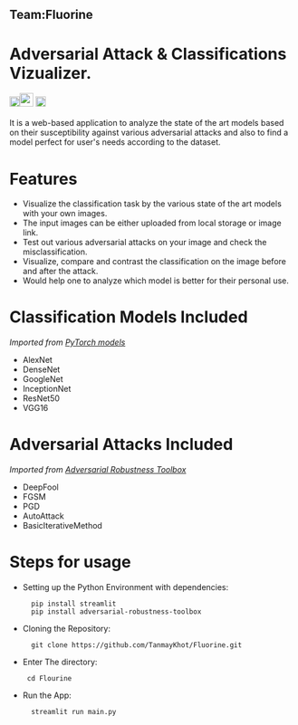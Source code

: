 ## Team:Fluorine
# Adversarial Attack & Classifications Vizualizer.


<a href="https://pytorch.org"><img src="https://upload.wikimedia.org/wikipedia/commons/9/96/Pytorch_logo.png" height="18" ></a><a href="https://github.com/Trusted-AI/adversarial-robustness-toolbox"><img src="https://raw.githubusercontent.com/TanmayKhot/Fluorine/adv/Images/advtool.JPG" height="24"></a>  <a href="https://www.streamlit.io/"><img src="https://raw.githubusercontent.com/TanmayKhot/Fluorine/adv/Images/streamlit.png" height="18"></a>
<br>
<br>
It is a web-based application to analyze the state of the art models based on their susceptibility against various adversarial attacks and also to find a model perfect for user's needs according to the dataset. 
<br>

# Features
- Visualize the classification task by the various state of the art models with your own images.
- The input images can be either uploaded from local storage or image link.
- Test out various adversarial attacks on your image and check the misclassification.
- Visualize, compare and contrast the classification on the image before and after the attack.
- Would help one to analyze which model is better for their personal use.
 
# Classification Models Included
*Imported from <a href="https://pytorch.org/docs/stable/torchvision/models.html">PyTorch models</a>* 
- AlexNet
- DenseNet
- GoogleNet
- InceptionNet
- ResNet50
- VGG16

# Adversarial Attacks Included
*Imported from <a href="https://adversarial-robustness-toolbox.readthedocs.io/en/latest/index.html">Adversarial Robustness Toolbox</a>* 
- DeepFool
- FGSM
- PGD
- AutoAttack
- BasicIterativeMethod

# Steps for usage
- Setting up the Python Environment with dependencies:

        pip install streamlit
        pip install adversarial-robustness-toolbox

- Cloning the Repository: 

        git clone https://github.com/TanmayKhot/Fluorine.git
 - Enter The directory: 

        cd Flourine
- Run the App:

        streamlit run main.py
      
